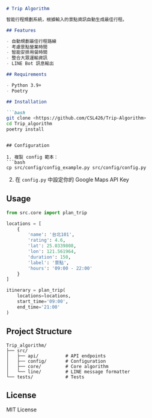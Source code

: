 ```markdown
# Trip Algorithm

智能行程規劃系統，根據輸入的景點資訊自動生成最佳行程。

## Features

- 自動規劃最佳行程路線
- 考慮景點營業時間
- 智能安排用餐時間
- 整合大眾運輸資訊
- LINE Bot 訊息輸出

## Requirements 

- Python 3.9+
- Poetry

## Installation

```bash
git clone <https://github.com/CSL426/Trip-Algorithm>
cd Trip_algorithm
poetry install
```
```

## Configuration

1. 複製 config 範本：
```bash
cp src/config/config_example.py src/config/config.py
```

2. 在 `config.py` 中設定你的 Google Maps API Key

## Usage

```python
from src.core import plan_trip

locations = [
    {
        'name': '台北101',
        'rating': 4.6,
        'lat': 25.0339808,
        'lon': 121.561964,
        'duration': 150,
        'label': '景點',
        'hours': '09:00 - 22:00'
    }
]

itinerary = plan_trip(
    locations=locations,
    start_time='09:00',
    end_time='21:00'
)
```

## Project Structure

```
Trip_algorithm/
├── src/
│   ├── api/          # API endpoints
│   ├── config/       # Configuration
│   ├── core/         # Core algorithm
│   └── line/         # LINE message formatter
└── tests/            # Tests
```

## License

MIT License
```
